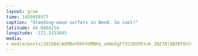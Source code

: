 ```yaml
---
layout: gram
time: 1459959377
caption: "Standing-wave surfers in Bend. So cool!"
latitude: 44.0464254
longitude: -121.3153645
media:
- media/posts/201604/AQM0wYEKFVUMNFp_wVWxEgFTV23OSPEtuh_ZNZ7Al9BfNTOcCv1C_IjGK6g_TfsWIGhvdIK8_yli52xvA_PMzbiZN5_K5JcqRA_k_17857310509024776.mp4
---
```


